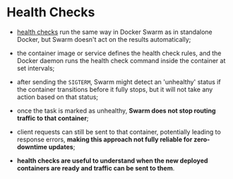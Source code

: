 # Health Checks

- [health checks](../../../../../../../../../../docker-compose/component/depend-on/healthcheck/healthcheck.md) run the same way in Docker Swarm as in standalone Docker, but Swarm doesn't act on the results automatically;
- the container image or service defines the health check rules, and the Docker daemon runs the health check command inside the container at set intervals;
- after sending the `SIGTERM`, Swarm might detect an 'unhealthy' status if the container transitions before it fully stops, but it will not take any action based on that status; 


- once the task is marked as unhealthy, **Swarm does not stop routing traffic to that container**;
- client requests can still be sent to that container, potentially leading to response errors, **making this approach not fully reliable for zero-downtime updates**;
- **health checks are useful to understand when the new deployed containers are ready and traffic can be sent to them**.
